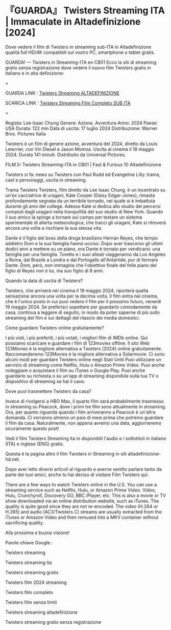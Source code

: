 # 『GUARDA』 Twisters Streaming ITA | Immaculate in Altadefinizione [2024]

Dove vedere il film di Twisters in streaming sub-ITA in Altadefinizione qualità full HD/4K compatibili sul vostro PC, smartphone o tablet gratis.

GUARDA! — Twisters in Streaming-ITA en CB01
Ecco la siti di streaming gratis senza registrazione dove vedere il nuovo film Twisters gratis in italiano e in alta definizione:

=

GUARDA LINK : [Twisters Streaming ALTADEFINIZIONE](https://t.co/07ImPeVTBQ)

SCARICA LINK : [Twisters Streaming Film Completo SUB ITA](https://t.co/07ImPeVTBQ)

=

Regista: Lee Isaac Chung
Genere: Azione, Avventura
Anno: 2024
Paese: USA
Durata: 122 min
Data di uscita: 17 luglio 2024
Distribuzione: Warner Bros. Pictures Italia

Twisters è un film di genere azione, avventura del 2024, diretto da Louis Leterrier, con Vin Diesel e Jason Momoa. Uscita al cinema il 18 maggio 2024. Durata 141 minuti. Distribuito da Universal Pictures.

FILM ▷ Twisters Streaming-ITA in CB01 | Fast & Furious 10 Altadefinizione

Twisters si fa: news su Twisters con Paul Rudd ed Evangeline Lilly: trama, cast e personaggi, uscita in streaming.

Trama Twisters
Twisters, film diretto da Lee Isaac Chung, è un incentrato su un'ex cacciatrice di uragani, Kate Cooper (Daisy Edgar-Jones), rimasta profondamente segnata da un terribile tornado, nel quale si è imbattuta durante gli anni del college. Adesso Kate si dedica allo studio dei percorsi compiuti dagli uragani nella tranquillità del suo studio di New York. Quando il suo amico la spinge a tornare sul campo per testare un sistema sperimentale di allerta meteorologica, che tracci gli uragani, Kate si ritroverà ancora una volta a rischiare la sua stessa vita.

Dante è il figlio del boss della droga brasiliano Hernan Reyes, che tempo addietro Dom e la sua famiglia hanno ucciso. Dopo aver trascorso gli ultimi dodici anni a mettere su un piano, ora Dante è tornato per vendicarsi: una famiglia per una famiglia. Toretto e i suoi alleati viaggeranno da Los Angeles a Roma, dal Brasile a Londra e dal Portogallo all'Antartide, pur di fermare Dante. Dom, però, non immagina che l'obiettivo finale del folle piano del figlio di Reyes non è lui, ma suo figlio di 8 anni.

Quando la data di uscita di Twisters?

Twisters, che arriverà nei cinema il 19 maggio 2024, riporterà quella sensazione ancora una volta per la decima volta. Il film entra nei cinema, che è l'unico posto in cui puoi vedere il film per il prossimo futuro, venerdì 19 maggio 2024.
Se preferisci aspettare per guardarlo comodamente da casa, continua a leggere di seguito, in modo da poter saperne di più sullo streaming del film e sui dettagli del rilascio dei media domestici.

Come guardare Twisters online gratuitamente?

I più visti, i più preferiti, i più votati, i migliori film di IMDb online. Qui possiamo scaricare e guardare i film di 123movies offline. Il sito Web 123Movies è la migliore alternativa a Twisters (2024) online gratuitamente. Raccomanderemo 123Movies è la migliore alternativa a Solarmovie.
Ci sono alcuni modi per guardare Twisters online negli Stati Uniti Puoi utilizzare un servizio di streaming come Netflix, Hulu o Amazon Prime Video. Puoi anche noleggiare o acquistare il film su iTunes o Google Play. Puoi anche guardarlo su richiesta o su un'app di streaming disponibile sulla tua TV o dispositivo di streaming se hai il cavo.

Dove puoi trasmettere Twisters da casa?

Invece di rivolgersi a HBO Max, il quarto film sarà probabilmente trasmesso in streaming su Peacock, dove i primi tre film sono attualmente in streaming. Ora, per quanto riguarda quando i film arriveranno a Peacock è un'altra domanda. Ci vorranno almeno un paio di mesi prima che potremo guardare il film da casa. Naturalmente, non appena avremo una data, aggiorneremo sicuramente questo post!

Vedi il film Twisters Streaming ita in disponibili l'audio e i sottotitoli in italiano (ITA) e inglese (ENG) gratis.

Questa è la pagina altro il film Twisters in Streaming in siti altadefinizione-hd.net.

Dopo aver letto diversi articoli al riguardo e averne sentito parlare tanto da parte dei tuoi amici, anche tu hai deciso di visitare Film Twisters qui.

There are a few ways to watch Twisters online in the U.S. You can use a streaming service such as Netflix, Hulu, or Amazon Prime Video. Video, Hulu, Crunchyroll, Discovery GO, BBC iPlayer, etc. This is also a movie or TV show downloaded via an online distribution website, such as iTunes. The quality is quite good since they are not re-encoded. The video (H.264 or H.265) and audio (AC3/Twisters C) streams are usually extracted from the iTunes or Amazon Video and then remuxed into a MKV container without sacrificing quality.


Alla prossima e buona visione!


Parole chiave Google :

Twisters streaming

Twisters streaming ita

Twisters streaming gratis

Twisters film 2024 streaming

Twisters film completo

Twisters film senza limiti

Twisters streaming altadefinizione

Twisters streaming gratis senza registrazione
